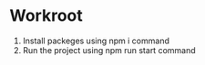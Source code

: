 # Workroot

1. Install packeges using npm i command
2. Run the project using npm run start command 
